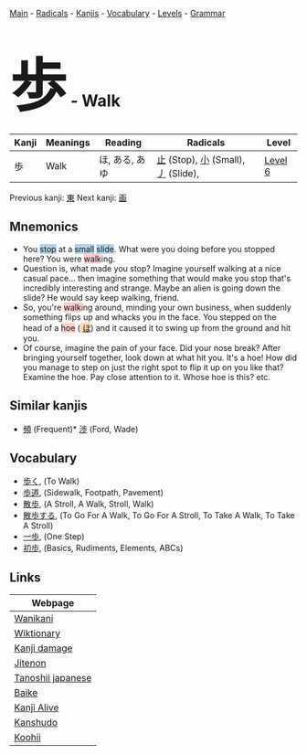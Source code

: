 <style> bigfont {font-size: 100px}</style>
[Main](../index.md) -
[Radicals](../radicals.md) -
[Kanjis](../kanjis.md) -
[Vocabulary](../vocabulary.md) -
[Levels](../levels.md) -
[Grammar](../grammar.md)
# <bigfont> 歩</bigfont> - Walk 

| Kanji | Meanings | Reading | Radicals | Level |
| --- | --- | --- | --- | --- |
| 歩 | Walk | ほ, ある, あゆ | [止](../radicals/止.md) (Stop), [小](../radicals/小.md) (Small), [丿](../radicals/丿.md) (Slide),  | [Level 6](../levels/wk_level6.md) |

Previous kanji: [東](東.md) Next kanji: [画](画.md) 

## Mnemonics
 * You <span style="background-color:#ADD8E6"> stop</span> at a <span style="background-color:#ADD8E6"> small</span> <span style="background-color:#ADD8E6"> slide</span>. What were you doing before you stopped here? You were <span style="background-color:#ffcccb"> walk</span>ing.
* Question is, what made you stop? Imagine yourself walking at a nice casual pace... then imagine something that would make you stop that's incredibly interesting and strange. Maybe an alien is going down the slide? He would say keep walking, friend.
* So, you're <span style="background-color:#ffcccb"> walk</span>ing around, minding your own business, when suddenly something flips up and whacks you in the face. You stepped on the head of a <span style="background-color:#ffcccb"> hoe</span> (<span style="background-color:#fed8b1"> [ほ](https://jisho.org/search/ほ)</span>) and it caused it to swing up from the ground and hit you.
* Of course, imagine the pain of your face. Did your nose break? After bringing yourself together, look down at what hit you. It's a hoe! How did you manage to step on just the right spot to flip it up on you like that? Examine the hoe. Pay close attention to it. Whose hoe is this? etc.


## Similar kanjis
 * [頻](頻.md) (Frequent)* [渉](渉.md) (Ford, Wade)


## Vocabulary
 * [歩く](../vocabulary/歩.md), (To Walk)
* [歩道](../vocabulary/歩.md), (Sidewalk, Footpath, Pavement)
* [散歩](../vocabulary/歩.md), (A Stroll, A Walk, Stroll, Walk)
* [散歩する](../vocabulary/歩.md), (To Go For A Walk, To Go For A Stroll, To Take A Walk, To Take A Stroll)
* [一歩](../vocabulary/歩.md), (One Step)
* [初歩](../vocabulary/歩.md), (Basics, Rudiments, Elements, ABCs)



## Links 

| Webpage |
| --- |
| [Wanikani          ](https://www.wanikani.com/kanji/歩) |
| [Wiktionary        ](https://en.wiktionary.org/wiki/歩) |
| [Kanji damage      ](http://www.kanjidamage.com/kanji/search?utf8=✓&q=歩) |
| [Jitenon           ](https://jitenon.com/kanji/歩) |
| [Tanoshii japanese ](https://www.tanoshiijapanese.com/dictionary/kanji.cfm?k=歩) |
| [Baike             ](https://baike.baidu.com/item/歩) |
| [Kanji Alive       ](https://app.kanjialive.com/歩) |
| [Kanshudo          ](https://www.kanshudo.com/searchmn?q=歩) |
| [Koohii            ](https://kanji.koohii.com/study/kanji/歩) |
